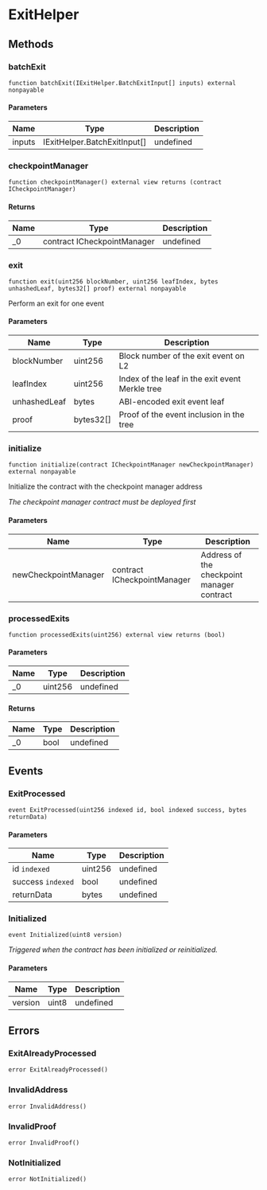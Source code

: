 # ExitHelper









## Methods

### batchExit

```solidity
function batchExit(IExitHelper.BatchExitInput[] inputs) external nonpayable
```





#### Parameters

| Name | Type | Description |
|---|---|---|
| inputs | IExitHelper.BatchExitInput[] | undefined |

### checkpointManager

```solidity
function checkpointManager() external view returns (contract ICheckpointManager)
```






#### Returns

| Name | Type | Description |
|---|---|---|
| _0 | contract ICheckpointManager | undefined |

### exit

```solidity
function exit(uint256 blockNumber, uint256 leafIndex, bytes unhashedLeaf, bytes32[] proof) external nonpayable
```

Perform an exit for one event



#### Parameters

| Name | Type | Description |
|---|---|---|
| blockNumber | uint256 | Block number of the exit event on L2 |
| leafIndex | uint256 | Index of the leaf in the exit event Merkle tree |
| unhashedLeaf | bytes | ABI-encoded exit event leaf |
| proof | bytes32[] | Proof of the event inclusion in the tree |

### initialize

```solidity
function initialize(contract ICheckpointManager newCheckpointManager) external nonpayable
```

Initialize the contract with the checkpoint manager address

*The checkpoint manager contract must be deployed first*

#### Parameters

| Name | Type | Description |
|---|---|---|
| newCheckpointManager | contract ICheckpointManager | Address of the checkpoint manager contract |

### processedExits

```solidity
function processedExits(uint256) external view returns (bool)
```





#### Parameters

| Name | Type | Description |
|---|---|---|
| _0 | uint256 | undefined |

#### Returns

| Name | Type | Description |
|---|---|---|
| _0 | bool | undefined |



## Events

### ExitProcessed

```solidity
event ExitProcessed(uint256 indexed id, bool indexed success, bytes returnData)
```





#### Parameters

| Name | Type | Description |
|---|---|---|
| id `indexed` | uint256 | undefined |
| success `indexed` | bool | undefined |
| returnData  | bytes | undefined |

### Initialized

```solidity
event Initialized(uint8 version)
```



*Triggered when the contract has been initialized or reinitialized.*

#### Parameters

| Name | Type | Description |
|---|---|---|
| version  | uint8 | undefined |



## Errors

### ExitAlreadyProcessed

```solidity
error ExitAlreadyProcessed()
```






### InvalidAddress

```solidity
error InvalidAddress()
```






### InvalidProof

```solidity
error InvalidProof()
```






### NotInitialized

```solidity
error NotInitialized()
```








